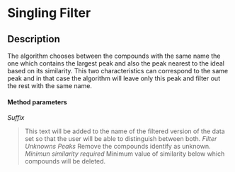 # Singling Filter #

## Description ##

The algorithm chooses between the compounds with the same name the one which contains the largest peak and also the peak nearest to the ideal based on its similarity. This two characteristics can correspond to the same peak and in that case the algorithm will leave only this peak and filter out the rest with the same name.

#### Method parameters ####

_Suffix_
> This text will be added to the name of the filtered version of the data set so that the user will be able to distinguish between both.
_Filter Unknowns Peaks_
> Remove the compounds identify as unknown.
_Minimun similarity required_
> Minimum value of similarity below which compounds will be deleted.